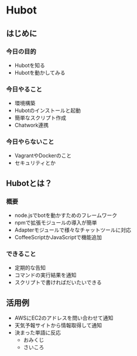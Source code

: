 # Hubot


## はじめに

### 今日の目的

- Hubotを知る
- Hubotを動かしてみる

### 今日やること

- 環境構築
- Hubotのインストールと起動
- 簡単なスクリプト作成
- Chatwork連携

### 今日やらないこと

- VagrantやDockerのこと
- セキュリティとか


## Hubotとは？

### 概要

- node.jsでbotを動かすためのフレームワーク
- npmで拡張モジュールの導入が簡単
- Adapterモジュールで様々なチャットツールに対応
- CoffeeScriptかJavaScriptで機能追加

### できること

- 定期的な告知
- コマンドの実行結果を通知
- スクリプトで書ければだいたいできる

## 活用例

- AWSにEC2のアドレスを問い合わせて通知
- 天気予報サイトから情報取得して通知
- 決まった単語に反応
  - おみくじ
  - さいころ


